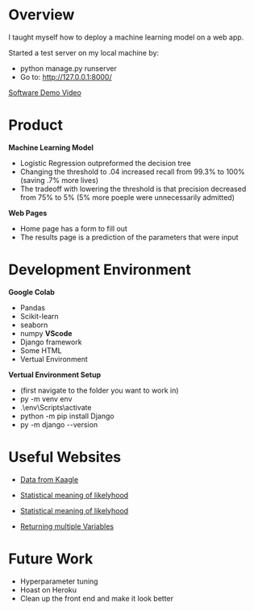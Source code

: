 
# Overview

I taught myself how to deploy a machine learning model on a web app. 

Started a test server on my local machine by:
- python manage.py runserver
- Go to:  http://127.0.0.1:8000/

[Software Demo Video](https://youtu.be/JZyoC7ZiUwU)

# Product

**Machine Learning Model**
- Logistic Regression outpreformed the decision tree
- Changing the threshold to .04 increased recall from 99.3% to 100% (saving .7% more lives)
- The tradeoff with lowering the threshold is that precision decreased from 75% to 5% (5% more poeple were unnecessarily admitted)

**Web Pages**
- Home page has a form to fill out
- The results page is a prediction of the parameters that were input

# Development Environment

**Google Colab**
-   Pandas
-   Scikit-learn
-   seaborn
-   numpy
**VScode**
-   Django framework
-   Some HTML
-   Vertual Environment

**Vertual Environment Setup**
  * (first navigate to the folder you want to work in)
  * py -m venv env
  * .\env\Scripts\activate
  * python -m pip install Django
  * py -m django --version


# Useful Websites
- [Data from Kaagle](https://www.kaggle.com/rashikrahmanpritom/heart-attack-analysis-prediction-dataset)

- [Statistical meaning of likelyhood](https://stats.stackexchange.com/questions/2641/what-is-the-difference-between-likelihood-and-probability)

- [Statistical meaning of likelyhood](https://discuss.analyticsvidhya.com/t/what-is-the-difference-between-predict-and-predict-proba/67376)

- [Returning multiple Variables](https://stackoverflow.com/questions/44345538/how-can-i-pass-multiple-variables-to-my-template-in-django)

# Future Work
* Hyperparameter tuning
* Hoast on Heroku
* Clean up the front end and make it look better
